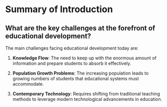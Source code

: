 # Summary of Introduction

## What are the key challenges at the forefront of educational development?

The main challenges facing educational development today are:

1. **Knowledge Flow**: The need to keep up with the enormous amount of information and prepare students to absorb it effectively.

2. **Population Growth Problems**: The increasing population leads to growing numbers of students that educational systems must accommodate.

3. **Contemporary Technology**: Requires shifting from traditional teaching methods to leverage modern technological advancements in education.

